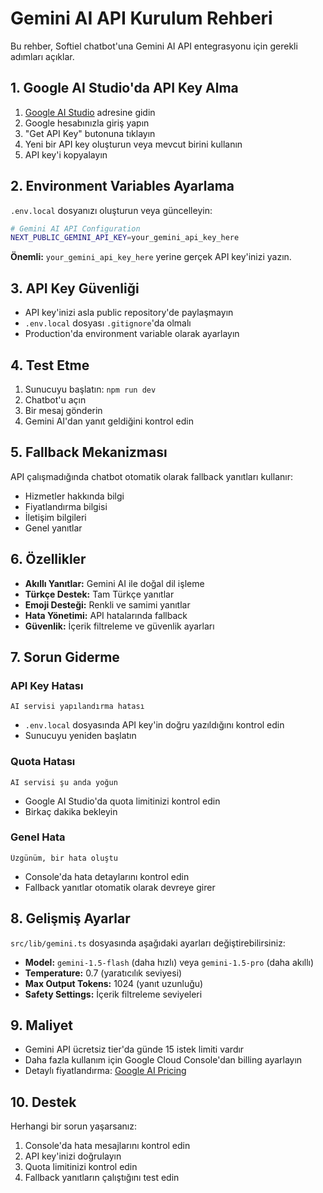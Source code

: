 # Gemini AI API Kurulum Rehberi

Bu rehber, Softiel chatbot'una Gemini AI API entegrasyonu için gerekli adımları açıklar.

## 1. Google AI Studio'da API Key Alma

1. [Google AI Studio](https://aistudio.google.com/) adresine gidin
2. Google hesabınızla giriş yapın
3. "Get API Key" butonuna tıklayın
4. Yeni bir API key oluşturun veya mevcut birini kullanın
5. API key'i kopyalayın

## 2. Environment Variables Ayarlama

`.env.local` dosyanızı oluşturun veya güncelleyin:

```bash
# Gemini AI API Configuration
NEXT_PUBLIC_GEMINI_API_KEY=your_gemini_api_key_here
```

**Önemli:** `your_gemini_api_key_here` yerine gerçek API key'inizi yazın.

## 3. API Key Güvenliği

- API key'inizi asla public repository'de paylaşmayın
- `.env.local` dosyası `.gitignore`'da olmalı
- Production'da environment variable olarak ayarlayın

## 4. Test Etme

1. Sunucuyu başlatın: `npm run dev`
2. Chatbot'u açın
3. Bir mesaj gönderin
4. Gemini AI'dan yanıt geldiğini kontrol edin

## 5. Fallback Mekanizması

API çalışmadığında chatbot otomatik olarak fallback yanıtları kullanır:
- Hizmetler hakkında bilgi
- Fiyatlandırma bilgisi
- İletişim bilgileri
- Genel yanıtlar

## 6. Özellikler

- **Akıllı Yanıtlar:** Gemini AI ile doğal dil işleme
- **Türkçe Destek:** Tam Türkçe yanıtlar
- **Emoji Desteği:** Renkli ve samimi yanıtlar
- **Hata Yönetimi:** API hatalarında fallback
- **Güvenlik:** İçerik filtreleme ve güvenlik ayarları

## 7. Sorun Giderme

### API Key Hatası
```
AI servisi yapılandırma hatası
```
- `.env.local` dosyasında API key'in doğru yazıldığını kontrol edin
- Sunucuyu yeniden başlatın

### Quota Hatası
```
AI servisi şu anda yoğun
```
- Google AI Studio'da quota limitinizi kontrol edin
- Birkaç dakika bekleyin

### Genel Hata
```
Üzgünüm, bir hata oluştu
```
- Console'da hata detaylarını kontrol edin
- Fallback yanıtlar otomatik olarak devreye girer

## 8. Gelişmiş Ayarlar

`src/lib/gemini.ts` dosyasında aşağıdaki ayarları değiştirebilirsiniz:

- **Model:** `gemini-1.5-flash` (daha hızlı) veya `gemini-1.5-pro` (daha akıllı)
- **Temperature:** 0.7 (yaratıcılık seviyesi)
- **Max Output Tokens:** 1024 (yanıt uzunluğu)
- **Safety Settings:** İçerik filtreleme seviyeleri

## 9. Maliyet

- Gemini API ücretsiz tier'da günde 15 istek limiti vardır
- Daha fazla kullanım için Google Cloud Console'dan billing ayarlayın
- Detaylı fiyatlandırma: [Google AI Pricing](https://ai.google.dev/pricing)

## 10. Destek

Herhangi bir sorun yaşarsanız:
1. Console'da hata mesajlarını kontrol edin
2. API key'inizi doğrulayın
3. Quota limitinizi kontrol edin
4. Fallback yanıtların çalıştığını test edin

